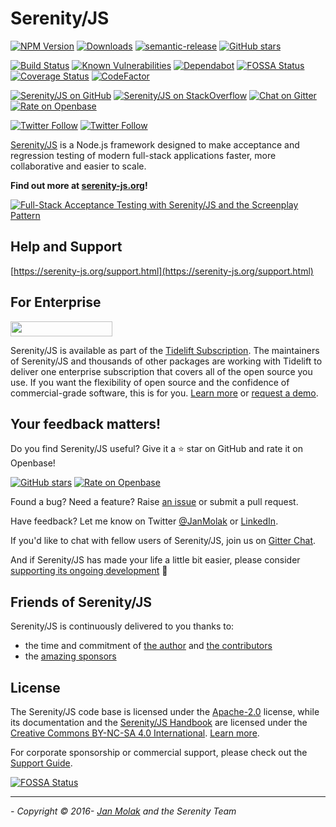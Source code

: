 # Serenity/JS
[![NPM Version](https://badge.fury.io/js/%40serenity-js%2Fcore.svg)](https://badge.fury.io/js/%40serenity-js%2Fcore)
[![Downloads](https://img.shields.io/npm/dm/@serenity-js/core.svg)](https://npm-stat.com/charts.html?package=@serenity-js/core)
[![semantic-release](https://img.shields.io/badge/%20%20%F0%9F%93%A6%F0%9F%9A%80-semantic--release-e10079.svg)](https://github.com/semantic-release/semantic-release)
[![GitHub stars](https://img.shields.io/github/stars/serenity-js/serenity-js)](https://github.com/serenity-js/serenity-js)

[![Build Status](https://github.com/serenity-js/serenity-js/workflows/Release%20Pipeline/badge.svg)](https://github.com/serenity-js/serenity-js/actions)
[![Known Vulnerabilities](https://snyk.io/test/github/serenity-js/serenity-js/badge.svg)](https://snyk.io/test/github/serenity-js/serenity-js)
[![Dependabot](https://badgen.net/github/dependabot/serenity-js/serenity-js)](https://github.com/serenity-js/serenity-js)
[![FOSSA Status](https://app.fossa.com/api/projects/git%2Bgithub.com%2Fserenity-js%2Fserenity-js.svg?type=shield)](https://app.fossa.com/projects/git%2Bgithub.com%2Fserenity-js%2Fserenity-js?ref=badge_shield)
[![Coverage Status](https://coveralls.io/repos/github/serenity-js/serenity-js/badge.svg?branch=master)](https://coveralls.io/github/serenity-js/serenity-js?branch=master)
[![CodeFactor](https://www.codefactor.io/repository/github/serenity-js/serenity-js/badge)](https://www.codefactor.io/repository/github/serenity-js/serenity-js)

[![Serenity/JS on GitHub](https://img.shields.io/badge/github-serenity--js-yellow?logo=github)](https://github.com/serenity-js/serenity-js)
[![Serenity/JS on StackOverflow](https://img.shields.io/badge/stackoverflow-serenity--js-important?logo=stackoverflow)](https://stackoverflow.com/questions/tagged/serenity-js)
[![Chat on Gitter](https://badges.gitter.im/serenity-js/Lobby.svg)](https://gitter.im/serenity-js/Lobby)
[![Rate on Openbase](https://badges.openbase.io/js/rating/@serenity-js/core.svg)](https://openbase.io/js/@serenity-js/core?utm_source=embedded&utm_medium=badge&utm_campaign=rate-badge)

[![Twitter Follow](https://img.shields.io/twitter/follow/SerenityJS?style=social)](https://twitter.com/@SerenityJS)
[![Twitter Follow](https://img.shields.io/twitter/follow/JanMolak?style=social)](https://twitter.com/@JanMolak)

[Serenity/JS](https://serenity-js.org) is a Node.js framework designed to make acceptance and regression testing
of modern full-stack applications faster, more collaborative and easier to scale.

**Find out more at [serenity-js.org](https://serenity-js.org)!**

[![Full-Stack Acceptance Testing with Serenity/JS and the Screenplay Pattern](https://img.youtube.com/vi/djPMf-n93Rw/0.jpg)](https://www.youtube.com/watch?v=djPMf-n93Rw)

## Help and Support

[https://serenity-js.org/support.html](https://serenity-js.org/support.html)

## For Enterprise

<a href="https://tidelift.com/subscription/pkg/npm-.serenity-js-core?utm_source=npm-.serenity-js-core&utm_medium=referral&utm_campaign=enterprise&utm_term=repo" target="_blank"><img width="163" height="24" src="https://cdn2.hubspot.net/hubfs/4008838/website/logos/logos_for_download/Tidelift_primary-logo.png" class="tidelift-logo" /></a>

Serenity/JS is available as part of the [Tidelift Subscription](https://tidelift.com/subscription/pkg/npm-.serenity-js-core?utm_source=npm-.serenity-js-core&utm_medium=referral&utm_campaign=enterprise&utm_term=repo). The maintainers of Serenity/JS and thousands of other packages are working with Tidelift to deliver one enterprise subscription that covers all of the open source you use. If you want the flexibility of open source and the confidence of commercial-grade software, this is for you. [Learn more](https://tidelift.com/subscription/pkg/npm-.serenity-js-core?utm_source=npm-.serenity-js-core&utm_medium=referral&utm_campaign=enterprise&utm_term=repo) or [request a demo](https://tidelift.com/subscription/request-a-demo?utm_source=npm-.serenity-js-core&utm_medium=referral&utm_campaign=enterprise).

## Your feedback matters!

Do you find Serenity/JS useful? Give it a ⭐ star on GitHub and rate it on Openbase!

[![GitHub stars](https://img.shields.io/github/stars/serenity-js/serenity-js)](https://github.com/serenity-js/serenity-js) [![Rate on Openbase](https://badges.openbase.io/js/rating/@serenity-js/core.svg)](https://openbase.io/js/@serenity-js/core?utm_source=embedded&utm_medium=badge&utm_campaign=rate-badge)

Found a bug? Need a feature? Raise [an issue](https://github.com/serenity-js/serenity-js/issues?state=open)
or submit a pull request.

Have feedback? Let me know on Twitter [@JanMolak](https://twitter.com/JanMolak) or [LinkedIn](https://www.linkedin.com/in/janmolak/).

If you'd like to chat with fellow users of Serenity/JS, join us on [Gitter Chat](https://gitter.im/serenity-js/Lobby).

And if Serenity/JS has made your life a little bit easier, please consider [supporting its ongoing development](https://github.com/sponsors/serenity-js) 🙇

## Friends of Serenity/JS

Serenity/JS is continuously delivered to you thanks to:
* the time and commitment of [the author](https://janmolak.com/) and [the contributors](https://github.com/serenity-js/serenity-js/graphs/contributors)
* the [amazing sponsors](https://serenity-js.org/community/sponsors.html)

## License

The Serenity/JS code base is licensed under the [Apache-2.0](LICENSE.md) license, 
while its documentation and the [Serenity/JS Handbook](https://serenity-js.org/handbook/) are licensed under the [Creative Commons BY-NC-SA 4.0 International](https://creativecommons.org/licenses/by-nc-sa/4.0/). [Learn more](https://serenity-js.org/license.html).

For corporate sponsorship or commercial support, please check out the [Support Guide](https://serenity-js.org/support.html).

[![FOSSA Status](https://app.fossa.io/api/projects/git%2Bgithub.com%2Fserenity-js%2Fserenity-js.svg?type=large)](https://app.fossa.io/projects/git%2Bgithub.com%2F2Fserenity-js%2Fserenity-js?ref=badge_large)

----

_- Copyright &copy; 2016- [Jan Molak](https://janmolak.com) and the Serenity Team_

